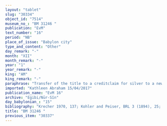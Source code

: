 ```yaml
---
layout: "tablet"
slug: "30334"
object_id: "7514"
museum_no_: "BM 31246 "
publication: "EvM"
text_number: "16"
period: "NB"
place_of_issue: "Babylon city"
type_and_content: "Other"
day_remark: "-"
month: "XII"
month_remark: "-"
year: "1"
year_remark: "-"
king: "AM"
king_remark: "-"
paraphrase: "Transfer of the title to a creditclaim for silver to a new creditor and undertaking to inform the royal scribes.<br /> <strong>B </strong>owes &frac12; minas and 3 shekels (= 33 shekels) of silver to <strong>C<sub>1</sub></strong>, and 53⅓ shekels to <strong>C<sub>2</sub></strong> (- the ⅓ shekel is refined silver, <em>kaspu qal&ucirc;</em>). He granted his creditors title (<em>dagālu</em> &Scaron;) over (<em>pāni</em>) some of his real estate property, probably a house of [x] m<sup>2</sup>. For the debt of 53⅓ shekels to<strong> C<sub>2</sub></strong> he issued (<em>e&rsquo;ēlu</em>) a promissory note (<em>u&rsquo;iltu</em>) in the name of <strong>D </strong>(<em>ana &scaron;ūmi</em>), who thus became the new creditor. The creditors (already) received (<em>etēru</em>) 25&frac34; shekels (wr. ⅓ m 5 &scaron; 3 <em>re-bat</em>) of silver, being <em>one-fourth</em>(?) (<em>rēbu</em>, wr. <em>ra-bu-&uacute;</em>) of the indebted silver. The present document is primarily concerned with the debt to <strong>C<sub>2</sub></strong> because the latter had in the meantime reached a deal with<strong> A</strong> in which he would turn over his creditclaim against <strong>B</strong> if <strong>A</strong> pays him the indebted silver (cf. BM30232 = EvM. 22). Accordingly, <strong>C<sub>2</sub></strong> receives (<em>mahāru</em>) 52⅓ shekels out of the 53&lt;⅓ &gt; shekels (that are due to him) from <strong>A</strong>&rsquo;s proxy (<strong>E</strong>), and in return hands over to <strong>A</strong> the relevant promissory notes. <strong>C<sub>2</sub></strong> should inform (<em>qab&ucirc;</em>) the royal scribes (of the deal), seal the document and give it to <strong>A </strong>(<em>kanāku &ndash; nadānu)</em>. If he fails to do so, he should pay the silver (that is owed to him) and the interest on it to <strong>A</strong>. Names of 3 witnesses, a.o. Nab&ucirc;-uṣur&scaron;u/&Scaron;ulāya//Egibi; and the scribe: Mu&scaron;ēzib-Marduk/&hellip;//Bān-ilu<br /> &nbsp;<br /> <strong>A</strong>= Neriglissar/Bēl-&scaron;umu-i&scaron;kun; <strong>B</strong>= Nab&ucirc;-aplu-iddin/Balāṭu//&Scaron;a-na&scaron;ī&scaron;u; <strong>C<sub>1</sub>= </strong>Arad-Marduk/Nab&ucirc;-&scaron;umu-lī&scaron;ir; &nbsp;<strong>C<sub>2</sub>= </strong>Nab&ucirc;-bān-ahi/Kudurru//Pahāru; <strong>D= </strong>Nab&ucirc;-&scaron;umu-i&scaron;kun/Bāba-ahu-iddin//Amēl-qa&scaron;ti; <strong>E</strong>= Nab&ucirc;-ahhē-iddin/&Scaron;ulāya//Egibi"
imported: "Kathleen Abraham 15/04/2017"
publication_name: "EvM 16"
archive: "Egibi/Nūr-Sîn"
day_babylonian_: "15"
bibliography: "Krecher 1970, 137; Kohler and Peiser, BRL 3 (1894), 25; Petschow 1956 (NBPf.), 173; Koschaker 1911, 258."
title: "BM 31246 "
previous_item: "30337"
---
```

